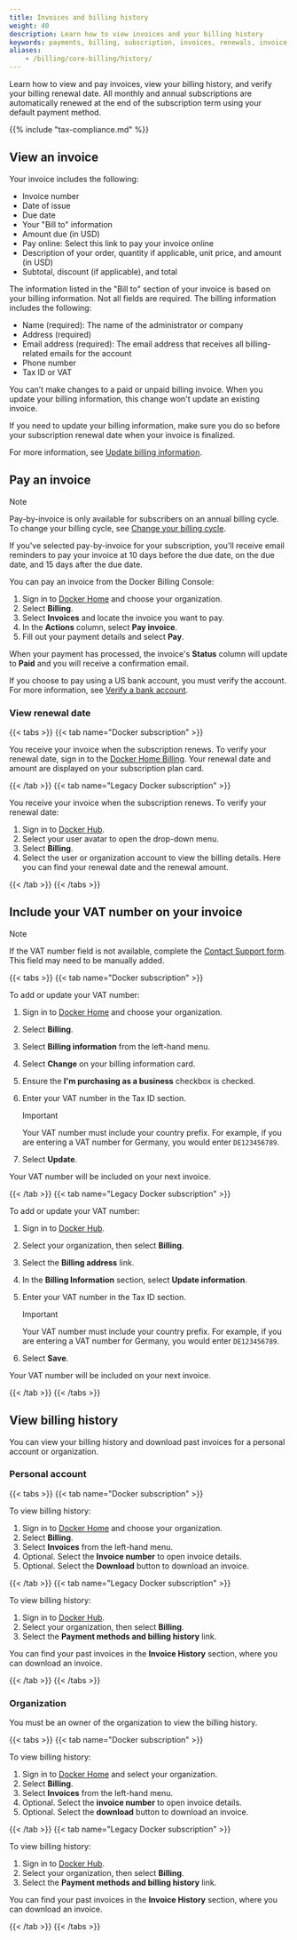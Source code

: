 ```yaml
---
title: Invoices and billing history
weight: 40
description: Learn how to view invoices and your billing history
keywords: payments, billing, subscription, invoices, renewals, invoice management, billing administration, pay invoice
aliases:
    - /billing/core-billing/history/
---
```


Learn how to view and pay invoices, view your billing history, and verify
your billing renewal date. All monthly and annual subscriptions are
automatically renewed at the end of the subscription term using your default
payment method.

{{% include "tax-compliance.md" %}}

## View an invoice

Your invoice includes the following:

- Invoice number
- Date of issue
- Due date
- Your "Bill to" information
- Amount due (in USD)
- Pay online: Select this link to pay your invoice online
- Description of your order, quantity if applicable, unit price, and
amount (in USD)
- Subtotal, discount (if applicable), and total

The information listed in the "Bill to" section of your invoice is based on
your billing information. Not all fields are required. The billing information
includes the following:

- Name (required): The name of the administrator or company
- Address (required)
- Email address (required): The email address that receives all billing-related
emails for the account
- Phone number
- Tax ID or VAT

You can’t make changes to a paid or unpaid billing invoice. When you update
your billing information, this change won't update an existing invoice.

If you need
to update your billing information, make sure you do so before your
subscription renewal date when your invoice is finalized.

For more information, see [Update billing information](details.md).

## Pay an invoice

> [!NOTE]
>
> Pay-by-invoice is only available for subscribers on an annual billing cycle.
To change your billing cycle, see [Change your billing cycle](/manuals/billing/cycle.md).

If you've selected pay-by-invoice for your subscription, you'll receive email
reminders to pay your invoice at 10 days before the due date, on the due date,
and 15 days after the due date.

You can pay an invoice from the Docker Billing Console:

1. Sign in to [Docker Home](https://app.docker.com/) and choose your organization.
1. Select **Billing**.
1. Select **Invoices** and locate the invoice you want to pay.
1. In the **Actions** column, select **Pay invoice**.
1. Fill out your payment details and select **Pay**.

When your payment has processed, the invoice's **Status** column will update to
**Paid** and you will receive a confirmation email.

If you choose to pay using a US bank account, you must verify the account. For
more information, see [Verify a bank account](manuals/billing/payment-method.md#verify-a-bank-account).

### View renewal date

{{< tabs >}}
{{< tab name="Docker subscription" >}}

You receive your invoice when the subscription renews. To verify your renewal
date, sign in to the [Docker Home Billing](https://app.docker.com/billing).
Your renewal date and amount are displayed on your subscription plan card.

{{< /tab >}}
{{< tab name="Legacy Docker subscription" >}}

You receive your invoice when the subscription renews. To verify your renewal
date:

1. Sign in to [Docker Hub](https://hub.docker.com).
1. Select your user avatar to open the drop-down menu.
1. Select **Billing**.
1. Select the user or organization account to view the billing details. Here
you can find your renewal date and the renewal amount.

{{< /tab >}}
{{< /tabs >}}

## Include your VAT number on your invoice

> [!NOTE]
>
> If the VAT number field is not available, complete the
[Contact Support form](https://hub.docker.com/support/contact/). This field
may need to be manually added.

{{< tabs >}}
{{< tab name="Docker subscription" >}}

To add or update your VAT number:

1. Sign in to [Docker Home](https://app.docker.com/) and choose your
organization.
1. Select **Billing**.
1. Select **Billing information** from the left-hand menu.
1. Select **Change** on your billing information card.
1. Ensure the **I'm purchasing as a business** checkbox is checked.
1. Enter your VAT number in the Tax ID section.

    > [!IMPORTANT]
    >
    > Your VAT number must include your country prefix. For example, if you are
    entering a VAT number for Germany, you would enter `DE123456789`.

1. Select **Update**.

Your VAT number will be included on your next invoice.

{{< /tab >}}
{{< tab name="Legacy Docker subscription" >}}

To add or update your VAT number:

1. Sign in to [Docker Hub](https://hub.docker.com).
1. Select your organization, then select **Billing**.
1. Select the **Billing address** link.
1. In the **Billing Information** section, select **Update information**.
1. Enter your VAT number in the Tax ID section.

    > [!IMPORTANT]
    >
    > Your VAT number must include your country prefix. For example, if you are
    entering a VAT number for Germany, you would enter `DE123456789`.

1. Select **Save**.

Your VAT number will be included on your next invoice.

{{< /tab >}}
{{< /tabs >}}

## View billing history

You can view your billing history and download past invoices for a personal
account or organization.

### Personal account

{{< tabs >}}
{{< tab name="Docker subscription" >}}

To view billing history:

1. Sign in to [Docker Home](https://app.docker.com/) and choose your
organization.
1. Select **Billing**.
1. Select **Invoices** from the left-hand menu.
1. Optional. Select the **Invoice number** to open invoice details.
1. Optional. Select the **Download** button to download an invoice.

{{< /tab >}}
{{< tab name="Legacy Docker subscription" >}}

To view billing history:

1. Sign in to [Docker Hub](https://hub.docker.com).
1. Select your organization, then select **Billing**.
1. Select the **Payment methods and billing history** link.

You can find your past invoices in the **Invoice History** section, where
you can download an invoice.

{{< /tab >}}
{{< /tabs >}}

### Organization

You must be an owner of the organization to view the billing history.

{{< tabs >}}
{{< tab name="Docker subscription" >}}

To view billing history:

1. Sign in to [Docker Home](https://app.docker.com/) and select your
organization.
1. Select **Billing**.
1. Select **Invoices** from the left-hand menu.
1. Optional. Select the **invoice number** to open invoice details.
1. Optional. Select the **download** button to download an invoice.

{{< /tab >}}
{{< tab name="Legacy Docker subscription" >}}

To view billing history:

1. Sign in to [Docker Hub](https://hub.docker.com).
1. Select your organization, then select **Billing**.
1. Select the **Payment methods and billing history** link.

You can find your past invoices in the **Invoice History** section, where you
can download an invoice.

{{< /tab >}}
{{< /tabs >}}
